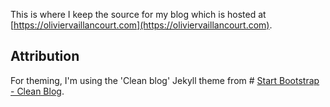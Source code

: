 This is where I keep the source for my blog which is hosted at [https://oliviervaillancourt.com](https://oliviervaillancourt.com).

## Attribution
For theming, I'm using the 'Clean blog' Jekyll theme from # [Start Bootstrap - Clean Blog](https://startbootstrap.com/template-overviews/clean-blog/).  
